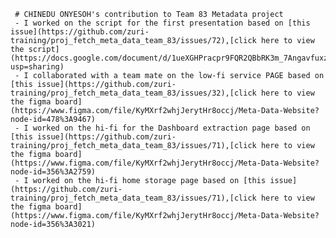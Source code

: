 
     # CHINEDU ONYESOH's contribution to Team 83 Metadata project
     - I worked on the script for the first presentation based on [this issue](https://github.com/zuri-training/proj_fetch_meta_data_team_83/issues/72),[click here to view the script](https://docs.google.com/document/d/1ueXGHPracpr9FQR2QBbRK3m_7Angavfuxz0_P13jauE/edit?usp=sharing)
     - I collaborated with a team mate on the low-fi service PAGE based on [this issue](https://github.com/zuri-training/proj_fetch_meta_data_team_83/issues/32),[click here to view the figma board] (https://www.figma.com/file/KyMXrf2whjJerytHr8occj/Meta-Data-Website?node-id=478%3A9467)
     - I worked on the hi-fi for the Dashboard extraction page based on [this issue](https://github.com/zuri-training/proj_fetch_meta_data_team_83/issues/71),[click here to view the figma board] (https://www.figma.com/file/KyMXrf2whjJerytHr8occj/Meta-Data-Website?node-id=356%3A2759)
     - I worked on the hi-fi home storage page based on [this issue](https://github.com/zuri-training/proj_fetch_meta_data_team_83/issues/71),[click here to view the figma board] (https://www.figma.com/file/KyMXrf2whjJerytHr8occj/Meta-Data-Website?node-id=356%3A3021)